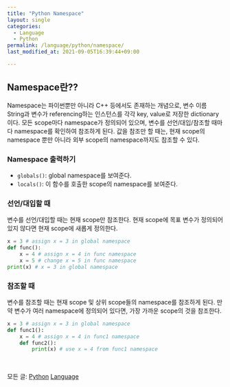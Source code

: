 ```yaml
---
title: "Python Namespace"
layout: single
categories:
  - Language
  - Python
permalink: /language/python/namespace/
last_modified_at: 2021-09-05T16:39:44+09:00

---
```


## Namespace란??

Namespace는 파이썬뿐만 아니라 C++ 등에서도 존재하는 개념으로, 변수 이름 String과 변수가 referencing하는 인스턴스를 각각 key, value로 저장한 dictionary이다.
모든 scope마다 namespace가 정의되어 있으며, 변수를 선언/대입/참조할 때마다 namespace를 확인하여 참조하게 된다.
값을 참조만 할 때는, 현재 scope의 namespace 뿐만 아니라 외부 scope의 namespace까지도 참조할 수 있다.

### Namespace 출력하기

- `globals()`: global namespace를 보여준다.
- `locals()`: 이 함수를 호출한 scope의 namespace를 보여준다.

### 선언/대입할 때

변수를 선언/대입할 때는 현재 scope만 참조한다. 현재 scope에 목표 변수가 정의되어 있지 않다면 현재 scope에 새롭게 정의한다.

```python
x = 3 # assign x = 3 in global namespace
def func():
    x = 4 # assign x = 4 in func namespace
    x = 5 # change x = 5 in func namespace
print(x) # x = 3 in global namespace
```

### 참조할 때

변수를 참조할 때는 현재 scope 및 상위 scope들의 namespace를 참조하게 된다.
만약 변수가 여러 namespace에 정의되어 있다면, 가장 가까운 scope의 것을 참조한다.

```python
x = 3 # assign x = 3 in global namespace
def func1():
    x = 4 # assign x = 4 in func1 namespace
    def func2():
        print(x) # use x = 4 from func1 namespace
```

<br>

모든 글: [Python](/language/python/) [Language](/language/)

